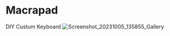 # Macrapad
DIY Custum Keyboard
![Screenshot_20231005_135855_Gallery](https://github.com/YakrooThai/Macrapad/assets/56666070/5d2acf5c-578d-4bd2-9450-0924eb2374f0)


